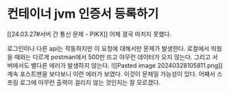 # 컨테이너 jvm 인증서 등록하기
[[24.03.27#서버 간 통신 문제 - PIKX]]
어제 결국 마치지 못했다.

로그인이나 다른 api는 작동하지만 이 요청에 대해서만 문제가 발생한다.
로컬에서 띄웠을 때와는 다르게 postman에서 500만 뜨고 아무런 데이터가 오지 않는다.
그리고 서버에서도 별다른 에러가 발생하지 않는다.
![[Pasted image 20240328105811.png]]
계속 포스트맨을 보다보니 이런 에러가 보였다.
이것이 문제일 가능성이 있다.
어째서 스프링 로그에 아무런 출력이 걸리지 않는 것인지는 잘 모르겠다. 